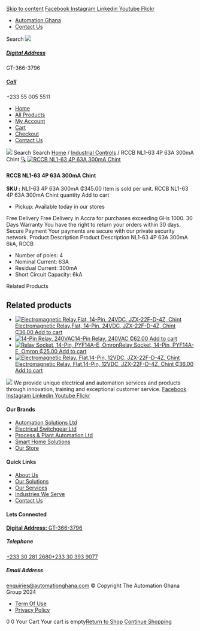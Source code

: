 [Skip to content](https://store.automationghana.com/product/rccb-nl1-63-4p-63a-300ma-chint/#content)
[ Facebook ](https://www.facebook.com/automationgh/) [ Instagram ](https://www.instagram.com/automationgh/) [ Linkedin ](https://www.linkedin.com/company/the-automation-ghana-limited/) [ Youtube ](https://www.youtube.com/channel/UCurrRDUSm5oIW39VXjn1u0w) [ Flickr ](https://www.flickr.com/photos/181794037@N07/)
  * [ Automation Ghana ](https://automationghana.com)
  * [ Contact Us ](https://store.automationghana.com/contact/)


Search
[ ![](https://store.automationghana.com/wp-content/uploads/2024/04/Website-TAGG-Logo-BLUE.png) ](https://store.automationghana.com/)
[ ](https://maps.app.goo.gl/m4xeaagWCNbLk4jM6)
#####  [ Digital Address ](https://maps.app.goo.gl/m4xeaagWCNbLk4jM6)
GT-366-3796 
[ ](tel:+233550055511)
#####  [ Call ](tel:+233550055511)
+233 55 005 5511 
  * [Home](https://store.automationghana.com/)
  * [All Products](https://store.automationghana.com/shop/)
  * [My Account](https://store.automationghana.com/my-account/)
  * [Cart](https://store.automationghana.com/cart/)
  * [Checkout](https://store.automationghana.com/checkout/)
  * [Contact Us](https://store.automationghana.com/contact/)


[![](https://store.automationghana.com/wp-content/uploads/2024/04/AutomationGhana_logo_white.png)](https://store.automationghana.com)
Search
Search
[Home](https://store.automationghana.com) / [Industrial Controls](https://store.automationghana.com/product-category/industrial-controls/) / RCCB NL1-63 4P 63A 300mA Chint
[🔍](https://store.automationghana.com/product/rccb-nl1-63-4p-63a-300ma-chint/)
[![RCCB NL1-63 4P 63A 300mA Chint](https://store.automationghana.com/wp-content/uploads/2020/04/ITEM-5.jpg)](https://store.automationghana.com/wp-content/uploads/2020/04/ITEM-5.jpg)
####  RCCB NL1-63 4P 63A 300mA Chint 
**SKU :** NL1-63 4P 63A 300mA 
₵345.00
Item is sold per unit.
RCCB NL1-63 4P 63A 300mA Chint quantity
Add to cart
  * Pickup: Available today in our stores


Free Delivery 
Free Delivery in Accra for purchases exceeding GHs 1000. 
30 Days Warranty 
You have the right to return your orders within 30 days. 
Secure Payment 
Your payments are secure with our private security network. 
Product Description
Product Description
NL1-63 4P 63A 300mA 6kA, RCCB 
  * Number of poles: 4
  * Nominal Current: 63A
  * Residual Current: 300mA
  * Short Circuit Capacity: 6kA


Related Products 
## Related products
  * [![Electromagnetic Relay,Flat, 14-Pin, 24VDC, JZX-22F-D-4Z, Chint](https://store.automationghana.com/wp-content/uploads/2020/04/11-Pin-Relay-JQX-10F_3Z-220VAC-Chint-2-300x300.jpg)Electromagnetic Relay,Flat, 14-Pin, 24VDC, JZX-22F-D-4Z, Chint ₵36.00 ](https://store.automationghana.com/product/14-pin-relay-jzx-22f-d-4z-24vdc-chint/)
[Add to cart](https://store.automationghana.com/product/rccb-nl1-63-4p-63a-300ma-chint/?add-to-cart=1597)
  * [![14-Pin Relay, 240VAC](https://store.automationghana.com/wp-content/uploads/2020/04/14-Pin-Relay-MY4IN-220_240AC-S-Omron.jpg)14-Pin Relay, 240VAC ₵62.00 ](https://store.automationghana.com/product/14-pin-relay-my4in-220-240ac-s-omron/)
[Add to cart](https://store.automationghana.com/product/rccb-nl1-63-4p-63a-300ma-chint/?add-to-cart=1599)
  * [![Relay Socket, 14-Pin, PYF14A-E, Omron](https://store.automationghana.com/wp-content/uploads/2020/04/14-Pin-Relay-Socket-PTF14A-E-Omron.jpg)Relay Socket, 14-Pin, PYF14A-E, Omron ₵25.00 ](https://store.automationghana.com/product/14-pin-relay-socket-pyf14a-e-omron/)
[Add to cart](https://store.automationghana.com/product/rccb-nl1-63-4p-63a-300ma-chint/?add-to-cart=1598)
  * [![Electromagnetic Relay, Flat,14-Pin, 12VDC, JZX-22F-D-4Z, Chint](https://store.automationghana.com/wp-content/uploads/2020/04/14-Pin-Relay-JZX-22F-D-4Z-24VDC-Chint-300x300.jpg)Electromagnetic Relay, Flat,14-Pin, 12VDC, JZX-22F-D-4Z, Chint ₵36.00 ](https://store.automationghana.com/product/14-pin-relay-jzx-22f-d-4z-12vdc-chint/)
[Add to cart](https://store.automationghana.com/product/rccb-nl1-63-4p-63a-300ma-chint/?add-to-cart=1595)


![](https://store.automationghana.com/wp-content/uploads/2024/04/AutomationGhana_logo_white.png)
We provide unique electrical and automation services and products through innovation, training and exceptional customer service.
[ Facebook ](https://www.facebook.com/automationgh/) [ Instagram ](https://www.instagram.com/automationgh/) [ Linkedin ](https://www.linkedin.com/company/the-automation-ghana-limited/) [ Youtube ](https://www.youtube.com/channel/UCurrRDUSm5oIW39VXjn1u0w) [ Flickr ](https://www.flickr.com/photos/181794037@N07/)
#### Our Brands
  * [ Automation Solutions Ltd ](https://store.automationghana.com/product/rccb-nl1-63-4p-63a-300ma-chint/)
  * [ Electrical Switchgear Ltd ](https://store.automationghana.com/product/rccb-nl1-63-4p-63a-300ma-chint/)
  * [ Process & Plant Automation Ltd ](https://store.automationghana.com/product/rccb-nl1-63-4p-63a-300ma-chint/)
  * [ Smart Home Solutions ](https://store.automationghana.com/product/rccb-nl1-63-4p-63a-300ma-chint/)
  * [ Our Store ](https://store.automationghana.com/product/rccb-nl1-63-4p-63a-300ma-chint/)


#### Quick Links
  * [ About Us ](https://store.automationghana.com/product/rccb-nl1-63-4p-63a-300ma-chint/)
  * [ Our Solutions ](https://store.automationghana.com/product/rccb-nl1-63-4p-63a-300ma-chint/)
  * [ Our Services ](https://store.automationghana.com/product/rccb-nl1-63-4p-63a-300ma-chint/)
  * [ Industries We Serve ](https://store.automationghana.com/product/rccb-nl1-63-4p-63a-300ma-chint/)
  * [ Contact Us ](https://store.automationghana.com/product/rccb-nl1-63-4p-63a-300ma-chint/)


#### Lets Connected
[**Digital Address:** GT-366-3796](https://maps.app.goo.gl/m4xeaagWCNbLk4jM6)
#####  Telephone 
[ +233 30 281 2680](tel:+233302812680)[+233 30 393 9077](https://store.automationghana.com/product/rccb-nl1-63-4p-63a-300ma-chint/+233303939077)
#####  Email Address 
enquiries@automationghana.com 
© Copyright The Automation Ghana Group 2024
  * [ Term Of Use ](https://store.automationghana.com/product/rccb-nl1-63-4p-63a-300ma-chint/)
  * [ Privacy Policy ](https://store.automationghana.com/product/rccb-nl1-63-4p-63a-300ma-chint/)


0
0
Your Cart
Your cart is empty[Return to Shop](https://store.automationghana.com/shop/)
[Continue Shopping](https://store.automationghana.com/product/rccb-nl1-63-4p-63a-300ma-chint/)
